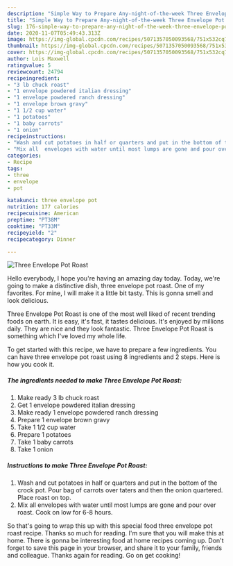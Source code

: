 ```yaml
---
description: "Simple Way to Prepare Any-night-of-the-week Three Envelope Pot Roast"
title: "Simple Way to Prepare Any-night-of-the-week Three Envelope Pot Roast"
slug: 176-simple-way-to-prepare-any-night-of-the-week-three-envelope-pot-roast
date: 2020-11-07T05:49:43.313Z
image: https://img-global.cpcdn.com/recipes/5071357050093568/751x532cq70/three-envelope-pot-roast-recipe-main-photo.jpg
thumbnail: https://img-global.cpcdn.com/recipes/5071357050093568/751x532cq70/three-envelope-pot-roast-recipe-main-photo.jpg
cover: https://img-global.cpcdn.com/recipes/5071357050093568/751x532cq70/three-envelope-pot-roast-recipe-main-photo.jpg
author: Lois Maxwell
ratingvalue: 5
reviewcount: 24794
recipeingredient:
- "3 lb chuck roast"
- "1 envelope powdered italian dressing"
- "1 envelope powdered ranch dressing"
- "1 envelope brown gravy"
- "1 1/2 cup water"
- "1 potatoes"
- "1 baby carrots"
- "1 onion"
recipeinstructions:
- "Wash and cut potatoes in half or quarters and put in the bottom of the crock pot. Pour bag of carrots over taters and then the onion quartered. Place roast on top."
- "Mix all  envelopes with water until most lumps are gone and pour over roast. Cook on low for 6-8 hours."
categories:
- Recipe
tags:
- three
- envelope
- pot

katakunci: three envelope pot 
nutrition: 177 calories
recipecuisine: American
preptime: "PT38M"
cooktime: "PT33M"
recipeyield: "2"
recipecategory: Dinner

---
```



![Three Envelope Pot Roast](https://img-global.cpcdn.com/recipes/5071357050093568/751x532cq70/three-envelope-pot-roast-recipe-main-photo.jpg)

Hello everybody, I hope you're having an amazing day today. Today, we're going to make a distinctive dish, three envelope pot roast. One of my favorites. For mine, I will make it a little bit tasty. This is gonna smell and look delicious.

Three Envelope Pot Roast is one of the most well liked of recent trending foods on earth. It is easy, it's fast, it tastes delicious. It's enjoyed by millions daily. They are nice and they look fantastic. Three Envelope Pot Roast is something which I've loved my whole life.




To get started with this recipe, we have to prepare a few ingredients. You can have three envelope pot roast using 8 ingredients and 2 steps. Here is how you cook it.

<!--inarticleads1-->

##### The ingredients needed to make Three Envelope Pot Roast:

1. Make ready 3 lb chuck roast
1. Get 1 envelope powdered italian dressing
1. Make ready 1 envelope powdered ranch dressing
1. Prepare 1 envelope brown gravy
1. Take 1 1/2 cup water
1. Prepare 1 potatoes
1. Take 1 baby carrots
1. Take 1 onion




<!--inarticleads2-->

##### Instructions to make Three Envelope Pot Roast:

1. Wash and cut potatoes in half or quarters and put in the bottom of the crock pot. Pour bag of carrots over taters and then the onion quartered. Place roast on top.
1. Mix all  envelopes with water until most lumps are gone and pour over roast. Cook on low for 6-8 hours.




So that's going to wrap this up with this special food three envelope pot roast recipe. Thanks so much for reading. I'm sure that you will make this at home. There is gonna be interesting food at home recipes coming up. Don't forget to save this page in your browser, and share it to your family, friends and colleague. Thanks again for reading. Go on get cooking!
